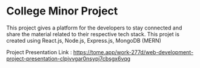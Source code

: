 # College Minor Project

This project gives a platform for the developers to stay connected and share the material related to their respective tech stack.
This projet is created using React.js, Node.js, Express.js, MongoDB (MERN)

Project Presentation Link : 
https://tome.app/work-277d/web-development-project-presentation-clpjvvgar0nsypj7cbsgx6vqg
